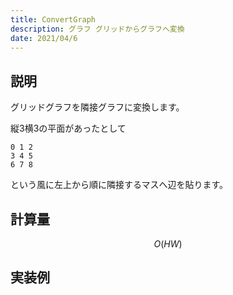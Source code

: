 ```yaml
---
title: ConvertGraph
description: グラフ グリッドからグラフへ変換
date: 2021/04/6
---
```


## 説明
グリッドグラフを隣接グラフに変換します。  

縦3横3の平面があったとして
```
0 1 2
3 4 5
6 7 8
```
という風に左上から順に隣接するマスへ辺を貼ります。

## 計算量
$$
O(HW)
$$

## 実装例

```cpp import=/assets/Library/graph/convertgraph.cpp
```
